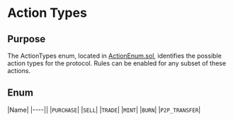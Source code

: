 # Action Types

## Purpose
The ActionTypes enum, located in [ActionEnum.sol](../../../src/protocol/economic/ruleProcessor/ActionEnum.sol), 
identifies the possible action types for the protocol. Rules can be enabled for any subset of these actions.

## Enum

|Name|
|----||
|`PURCHASE`|
|`SELL`|
|`TRADE`|
|`MINT`|
|`BURN`|
|`P2P_TRANSFER`|

